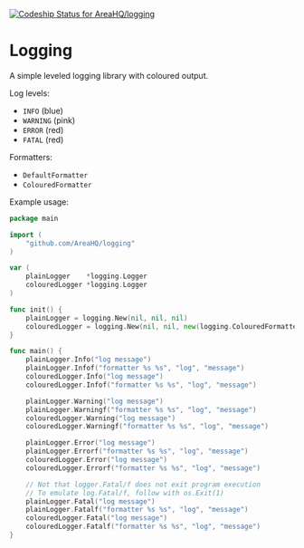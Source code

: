 [![Codeship Status for AreaHQ/logging](https://codeship.com/projects/a2b1c4c0-a3a2-0133-00d6-3641d785a31d/status?branch=master)](https://codeship.com/projects/129304)

# Logging

A simple leveled logging library with coloured output.

Log levels:
* `INFO` (blue)
* `WARNING` (pink)
* `ERROR` (red)
* `FATAL` (red)

Formatters:
* `DefaultFormatter`
* `ColouredFormatter`

Example usage:

```go
package main

import (
	"github.com/AreaHQ/logging"
)

var (
	plainLogger    *logging.Logger
	colouredLogger *logging.Logger
)

func init() {
	plainLogger = logging.New(nil, nil, nil)
	colouredLogger = logging.New(nil, nil, new(logging.ColouredFormatter))
}

func main() {
	plainLogger.Info("log message")
	plainLogger.Infof("formatter %s %s", "log", "message")
	colouredLogger.Info("log message")
	colouredLogger.Infof("formatter %s %s", "log", "message")

	plainLogger.Warning("log message")
	plainLogger.Warningf("formatter %s %s", "log", "message")
	colouredLogger.Warning("log message")
	colouredLogger.Warningf("formatter %s %s", "log", "message")

	plainLogger.Error("log message")
	plainLogger.Errorf("formatter %s %s", "log", "message")
	colouredLogger.Error("log message")
	colouredLogger.Errorf("formatter %s %s", "log", "message")

	// Not that logger.Fatal/f does not exit program execution
	// To emulate log.Fatal/f, follow with os.Exit(1)
	plainLogger.Fatal("log message")
	plainLogger.Fatalf("formatter %s %s", "log", "message")
	colouredLogger.Fatal("log message")
	colouredLogger.Fatalf("formatter %s %s", "log", "message")
}
```

